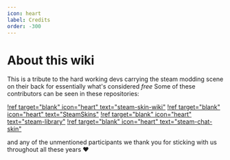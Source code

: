 ```yaml
---
icon: heart
label: Credits
order: -300
---
```

# About this wiki

This is a tribute to the hard working devs carrying the steam modding scene on their back for essentially what's considered *free*
Some of these contributors can be seen in these repositories:

[!ref target="blank" icon="heart" text="steam-skin-wiki"](https://github.com/xamionex/steam-skins-wiki/graphs/contributors)
[!ref target="blank" icon="heart" text="SteamSkins"](https://github.com/AikoMidori/SteamSkins/graphs/contributors)
[!ref target="blank" icon="heart" text="steam-library"](https://github.com/AikoMidori/steam-library/graphs/contributors)
[!ref target="blank" icon="heart" text="steam-chat-skin"](https://github.com/LaserFlash/steam-chat-skin/graphs/contributors)

and any of the unmentioned participants we thank you for sticking with us throughout all these years :heart:

